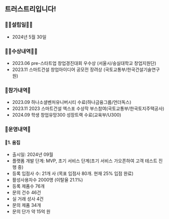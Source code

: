 ## 트러스트리입니다!
### 🙋‍♀️설립일🙋‍♀️
* 2024년 5월 30일

### 👩‍💻수상내역👩‍💻
* 2023.06 pre-스타트업 창업경진대회 우수상 (서울시/숭실대학교 창업지원단)
* 2023.11 스마트건설 창업아이디어 공모전 장려상 (국토교통부/한국건설기술연구원)

### 🍿참가내역🍿
* 2023.09 하나소셜벤처유니버시티 수료(하나금융그룹/언더독스)
* 2023.11 2023 스마트건설 엑스포 수상작 부스참여(국토교통부/한국토지주택공사)
* 2024.09 학생 창업유망300 성장트랙 수료(교육부/U300)

### 🧙운영내역🧙
#### 🌈1. 움집
* 출시일: 2024년 09월
* 플랫폼 개발 단계: MVP, 초기 서비스 단계(초기 서비스 가오픈하여 고객 테스트 진행 중)
* 등록 입점사 수: 21개 사 (목표 입점사 80개. 현재 25% 입점 완료)
* 활성사용자수 2000명 (이탈율 21.1%)
* 등록 제품수 76개
* 문의 건수 46건
* 실 거래 성사 4건
* 문의 제품 34개
* 문의 단가 약 15억 원
